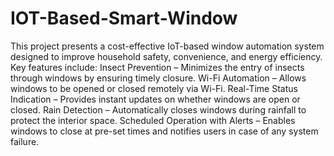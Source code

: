 # IOT-Based-Smart-Window
This project presents a cost-effective IoT-based window automation system designed to improve household safety, convenience, and energy efficiency.
Key features include:
Insect Prevention – Minimizes the entry of insects through windows by ensuring timely closure.
Wi-Fi Automation – Allows windows to be opened or closed remotely via Wi-Fi.
Real-Time Status Indication – Provides instant updates on whether windows are open or closed.
Rain Detection – Automatically closes windows during rainfall to protect the interior space.
Scheduled Operation with Alerts – Enables windows to close at pre-set times and notifies users in case of any system failure.
